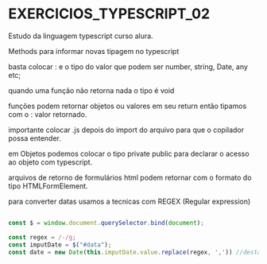 # EXERCICIOS_TYPESCRIPT_02
Estudo da linguagem typescript curso alura.

Methods para informar novas tipagem no typescript

basta colocar : e o tipo do valor que podem ser number, string, Date, any etc;

quando uma função não retorna nada o tipo é void 

funções podem retornar objetos ou valores em seu return então tipamos com o : valor retornado.

importante colocar .js depois do import do arquivo para que o copilador possa entender.

em Objetos podemos colocar o tipo private public para declarar o acesso ao objeto com typescript.

arquivos de retorno de formulários html podem retornar com o formato do tipo HTMLFormElement.

para converter datas usamos a tecnicas com REGEX (Regular expression)

```javascript

const $ = window.document.querySelector.bind(document);

const regex = /-/g;
const imputDate = $("#data");
const date = new Date(this.imputDate.value.replace(regex, ',')) //desta forma o valor de 2022-02-12 vira 2022,02,12 e o DATE converte para data.

```
